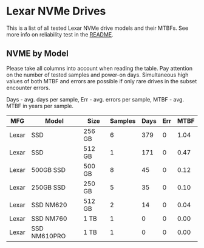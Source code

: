 Lexar NVMe Drives
=================

This is a list of all tested Lexar NVMe drive models and their MTBFs. See more
info on reliability test in the [README](https://github.com/linuxhw/SMART).

NVME by Model
------------

Please take all columns into account when reading the table. Pay attention on the
number of tested samples and power-on days. Simultaneous high values of both MTBF
and errors are possible if only rare drives in the subset encounter errors.

Days - avg. days per sample,
Err  - avg. errors per sample,
MTBF - avg. MTBF in years per sample.

| MFG       | Model              | Size   | Samples | Days  | Err   | MTBF |
|-----------|--------------------|--------|---------|-------|-------|------|
| Lexar     | SSD                | 256 GB | 6       | 379   | 0     | 1.04   |
| Lexar     | SSD                | 512 GB | 1       | 171   | 0     | 0.47   |
| Lexar     | 500GB SSD          | 500 GB | 8       | 45    | 0     | 0.12   |
| Lexar     | 250GB SSD          | 250 GB | 5       | 35    | 0     | 0.10   |
| Lexar     | SSD NM620          | 512 GB | 2       | 14    | 0     | 0.04   |
| Lexar     | SSD NM760          | 1 TB   | 1       | 0     | 0     | 0.00   |
| Lexar     | SSD NM610PRO       | 1 TB   | 1       | 0     | 0     | 0.00   |
